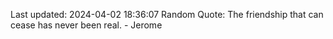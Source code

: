 Last updated: 2024-04-02 18:36:07
Random Quote: The friendship that can cease has never been real. - Jerome
